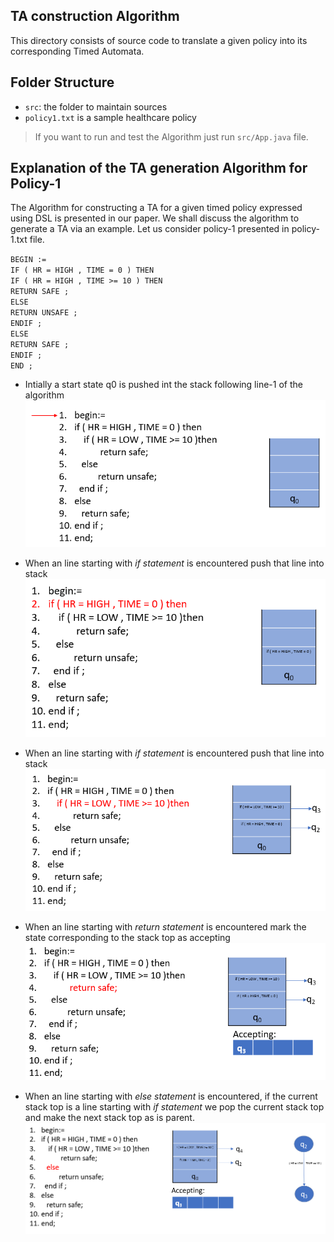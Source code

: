 ## TA construction Algorithm

This directory consists of source code to translate a given policy into its corresponding Timed Automata.

## Folder Structure


- `src`: the folder to maintain sources
- `policy1.txt` is a sample healthcare policy

> If you want to run and test the Algorithm just run `src/App.java` file.


## Explanation of the TA generation Algorithm for Policy-1

The Algorithm for constructing a TA for a given timed policy expressed using DSL is presented in our paper. We shall discuss the algorithm to generate a TA via an example. Let us consider policy-1 presented in policy-1.txt file.


 ` BEGIN := `<br />
  `IF ( HR = HIGH , TIME = 0 ) THEN `<br />
  `IF ( HR = HIGH , TIME >= 10 ) THEN `<br />
  `RETURN SAFE ;` <br />
  `ELSE `<br />
  `RETURN UNSAFE ;` <br />
  `ENDIF ; `<br />
  `ELSE `<br />
  `RETURN SAFE ;` <br />
 ` ENDIF ; `<br />
 ` END ; `<br />

- Intially a start state q0 is pushed int the stack following line-1 of the algorithm
  ![alt text](https://github.com/rahulpr22/Runtime-Health-Monitoring-System/blob/master/taAlgo/images/1.png)
 
- When an line starting with *if statement* is encountered push that line into stack
  ![alt text](https://github.com/rahulpr22/Runtime-Health-Monitoring-System/blob/master/taAlgo/images/2.png)
 
- When an line starting with *if statement* is encountered push that line into stack
  ![alt text](https://github.com/rahulpr22/Runtime-Health-Monitoring-System/blob/master/taAlgo/images/3.png)
 
- When an line starting with *return statement* is encountered mark the state corresponding to the stack top as accepting
  ![alt text](https://github.com/rahulpr22/Runtime-Health-Monitoring-System/blob/master/taAlgo/images/4.png)
 
 - When an line starting with *else statement* is encountered, if the current stack top is a line starting with *if statement* we pop the current stack top and make the next stack top as is parent. 
  ![alt text](https://github.com/rahulpr22/Runtime-Health-Monitoring-System/blob/master/taAlgo/images/5.png)
